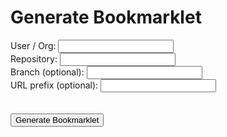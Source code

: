 # Generate Bookmarklet

<label for="owner">User / Org: </label><input id="owner"><br>
<label for="repo">Repository: </label><input id="repo"><br>
<label for="ref">Branch (optional): </label><input id="ref"><br>
<label for="prefix">URL prefix (optional): </label><input id="prefix"><br>
<br>
<br>
<button onclick="run()">Generate Bookmarklet</button>
<br>
<br>

<div id="book" style="display:none">
<p>
    Drag and Drop the image below to you bookmark bar...
</p>
<a id="bookmark" title="Helix Preview" href="">
  <img title="Helix Preview" alt="Helix Preview" src="/helix_logo.png" style="height: 32px">
</a>
</div>

<script>
  function run() {
    const owner = document.getElementById('owner').value;
    const repo = document.getElementById('repo').value;
    const ref = document.getElementById('ref').value;
    const pfx = document.getElementById('prefix').value;
    if (!owner || !repo) {
      alert('owner and repo are mandatory.');
      return;
    }

    const url = new URL('https://adobeioruntime.net/api/v1/web/helix/helix-services/content-proxy@1.12.1-lookup-test-tripod');
    url.searchParams.append('owner', owner);
    url.searchParams.append('repo', repo);
    url.searchParams.append('ref', ref || 'master');
    url.searchParams.append('path', '/'); // dummy is needed by content proxy
    if (pfx) {
      url.searchParams.append('prefix', pfx);
    }
    const code = [
      'javascript:(function(){',
      `var u=new URL('${url.href}');`,
      `u.searchParams.append('lookup', window.location.href);`,
      `window.open(u)`,
      '})();',
    ].join('');
    document.getElementById('bookmark').href = code;
    document.getElementById('book').style.display = 'block';
  }
</script>

